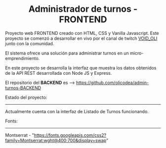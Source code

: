<h1 align="center">Administrador de turnos - FRONTEND</h1>

Proyecto web FRONTEND creado con HTML, CSS y Vanilla Javascript. Este proyecto se comenzó a desarrollar en vivo por el canal de twitch <a href="https://www.twitch.tv/void_oli">VOID_OLI</a> junto con la comunidad.

El sistema ofrece una solución para administrar turnos en un micro-emprendimiento. 

En este proyecto se desarrolla la interfaz que muestra los datos obtenidos de la API REST desarrollada con Node JS y Express. 

El repositorio del **BACKEND** es --> https://github.com/olicodea/admin-turnos-BACKEND

Estado del proyecto:
***
Actualmente cuenta con la interfaz de Listado de Turnos funcionando.

Fonts:
***

Montserrat - "https://fonts.googleapis.com/css2?family=Montserrat:wght@400;700&display=swap"
